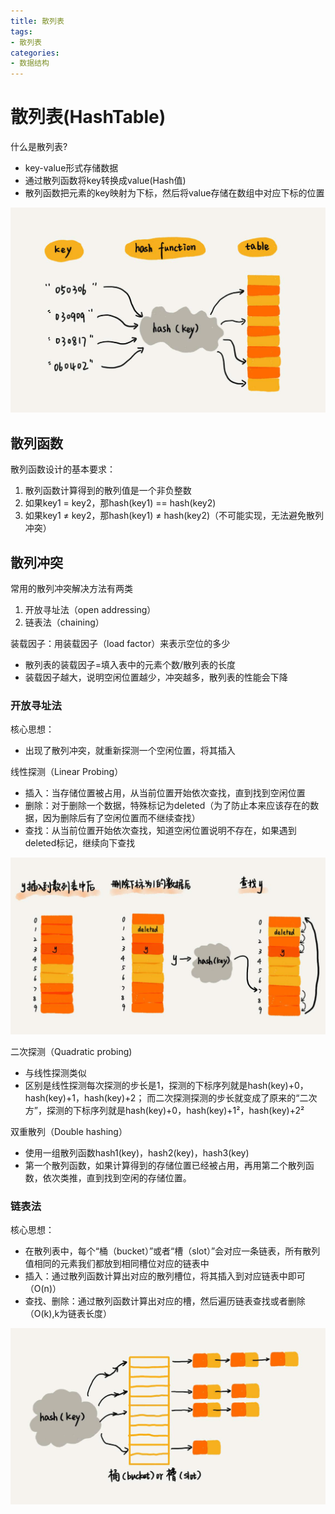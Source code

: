 ```yaml
---
title: 散列表
tags: 
- 散列表
categories: 
- 数据结构
---
```


# 散列表(HashTable)

什么是散列表?
- key-value形式存储数据
- 通过散列函数将key转换成value(Hash值)
- 散列函数把元素的key映射为下标，然后将value存储在数组中对应下标的位置


![hashtable](https://raw.githubusercontent.com/FameLsy/Images/master/data/hashtable.png)


## 散列函数

散列函数设计的基本要求：
1. 散列函数计算得到的散列值是一个非负整数
2. 如果key1 = key2，那hash(key1) == hash(key2)
3. 如果key1 ≠ key2，那hash(key1) ≠ hash(key2)（不可能实现，无法避免散列冲突）


## 散列冲突

常用的散列冲突解决方法有两类
1. 开放寻址法（open addressing）
2. 链表法（chaining）

装载因子：用装载因子（load factor）来表示空位的多少
- 散列表的装载因子=填入表中的元素个数/散列表的长度
- 装载因子越大，说明空闲位置越少，冲突越多，散列表的性能会下降

### 开放寻址法

核心思想：
- 出现了散列冲突，就重新探测一个空闲位置，将其插入

线性探测（Linear Probing）
- 插入：当存储位置被占用，从当前位置开始依次查找，直到找到空闲位置
- 删除：对于删除一个数据，特殊标记为deleted（为了防止本来应该存在的数据，因为删除后有了空闲位置而不继续查找）
- 查找：从当前位置开始依次查找，知道空闲位置说明不存在，如果遇到deleted标记，继续向下查找


![开放寻址](https://raw.githubusercontent.com/FameLsy/Images/master/data/开放寻址.png)


二次探测（Quadratic probing)
- 与线性探测类似
- 区别是线性探测每次探测的步长是1，探测的下标序列就是hash(key)+0，hash(key)+1，hash(key)+2； 而二次探测探测的步长就变成了原来的“二次方”，探测的下标序列就是hash(key)+0，hash(key)+1²，hash(key)+2²

双重散列（Double hashing）
- 使用一组散列函数hash1(key)，hash2(key)，hash3(key)
- 第一个散列函数，如果计算得到的存储位置已经被占用，再用第二个散列函数，依次类推，直到找到空闲的存储位置。



### 链表法

核心思想：
- 在散列表中，每个“桶（bucket）”或者“槽（slot）”会对应一条链表，所有散列值相同的元素我们都放到相同槽位对应的链表中
- 插入：通过散列函数计算出对应的散列槽位，将其插入到对应链表中即可（O(n)）
- 查找、删除：通过散列函数计算出对应的槽，然后遍历链表查找或者删除（O(k),k为链表长度）

![链表法](https://raw.githubusercontent.com/FameLsy/Images/master/data/链表法.png)